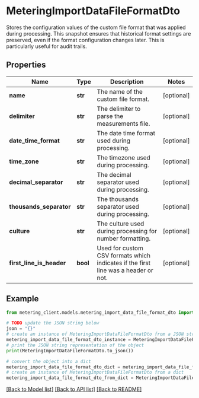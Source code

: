 # MeteringImportDataFileFormatDto

Stores the configuration values of the custom file format that was applied during processing.  This snapshot ensures that historical format settings are preserved, even if the format configuration changes later.                This is particularly useful for audit trails.

## Properties

Name | Type | Description | Notes
------------ | ------------- | ------------- | -------------
**name** | **str** | The name of the custom file format. | [optional] 
**delimiter** | **str** | The delimiter to parse the measurements file. | [optional] 
**date_time_format** | **str** | The date time format used during processing. | [optional] 
**time_zone** | **str** | The timezone used during processing. | [optional] 
**decimal_separator** | **str** | The decimal separator used during processing. | [optional] 
**thousands_separator** | **str** | The thousands separator used during processing. | [optional] 
**culture** | **str** | The culture used during processing for number formatting. | [optional] 
**first_line_is_header** | **bool** | Used for custom CSV formats which indicates if the first line was a header or not. | [optional] 

## Example

```python
from metering_client.models.metering_import_data_file_format_dto import MeteringImportDataFileFormatDto

# TODO update the JSON string below
json = "{}"
# create an instance of MeteringImportDataFileFormatDto from a JSON string
metering_import_data_file_format_dto_instance = MeteringImportDataFileFormatDto.from_json(json)
# print the JSON string representation of the object
print(MeteringImportDataFileFormatDto.to_json())

# convert the object into a dict
metering_import_data_file_format_dto_dict = metering_import_data_file_format_dto_instance.to_dict()
# create an instance of MeteringImportDataFileFormatDto from a dict
metering_import_data_file_format_dto_from_dict = MeteringImportDataFileFormatDto.from_dict(metering_import_data_file_format_dto_dict)
```
[[Back to Model list]](../README.md#documentation-for-models) [[Back to API list]](../README.md#documentation-for-api-endpoints) [[Back to README]](../README.md)



